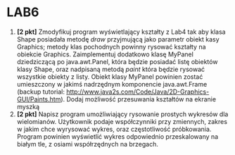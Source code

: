 # LAB6
1. **[2 pkt]** Zmodyfikuj program wyświetlający kształty z Lab4 tak aby klasa Shape posiadała metodę _draw_ przyjmującą jako parametr obiekt kasy Graphics; metody klas pochodnych powinny rysować kształty na obiekcie Graphics. Zaimplementuj dodatkowo klasę MyPanel dziedziczącą po java.awt.Panel, która będzie posiadać listę obiektów klasy Shape, oraz nadpisaną metodą _paint_ która będzie rysować wszystkie obiekty z listy. Obiekt klasy MyPanel powinien zostać umieszczony w jakimś nadrzędnym komponencie java.awt.Frame (backup tutorial: http://www.java2s.com/Code/Java/2D-Graphics-GUI/Paints.htm). Dodaj możliwość przesuwania kształtów na ekranie myszką
2. **[2 pkt]** Napisz program umożliwiający rysowanie prostych wykresów dla wielomianów. Użytkownik podaje współczynniki przy zmiennych, zakres w jakim chce wyrysować wykres, oraz częstotliwość próbkowania. Program powinien wyświetlić wykres odpowiednio przeskalowany na białym tle, z osiami współrzędnych na brzegach.

